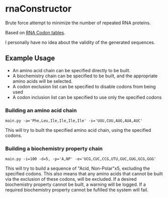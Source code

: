 # rnaConstructor

Brute force attempt to minimize the number of repeated RNA proteins.

Based on [RNA Codon tables](https://en.wikipedia.org/wiki/DNA_and_RNA_codon_tables).

I personally have no idea about the validity of the generated sequences.

## Example Usage

* An amino acid chain can be specified directly to be built.
* A biochemistry chain can be specified to be built, and the appropriate amino acids will be selected.
* A codon exclusion list can be specified to disable codons from being used
* A codon inclusion list can be specified to use only the specified codons


### Building an amino acid chain
`main.py -a='Phe,Leu,Ile,Ile,Ile,Ile' -s='UUU,CUU,AUG,AUA,AUC'`

This will try to built the specified amino acid chain, using the specified codons. 

### Building a biochemistry property chain
`main.py -i=100 -d=5, -p='A,NP' -e='UCG,CUC,CCG,UTU,GUC,GUG,GCG,GGG'`

This will try to build a sequence of "Acid, Non-Polar"x5, excluding the specified codons.
This also means that any amino acids that cannot be built via the exclusion of these codons, will be excluded.
If a desired biochemistry property cannot be built, a warning will be logged. If a required biochemistry property cannot be fufilled the system will fail.